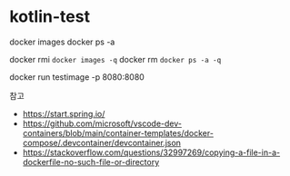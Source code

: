 # kotlin-test

docker images
docker ps -a

docker rmi `docker images -q`
docker rm `docker ps -a -q`


docker run testimage -p 8080:8080


참고
- https://start.spring.io/
- https://github.com/microsoft/vscode-dev-containers/blob/main/container-templates/docker-compose/.devcontainer/devcontainer.json
- https://stackoverflow.com/questions/32997269/copying-a-file-in-a-dockerfile-no-such-file-or-directory